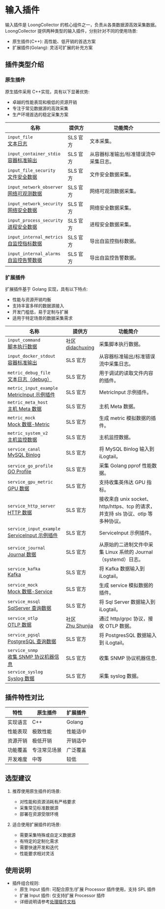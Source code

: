 # 输入插件

输入插件是 LoongCollector 的核心组件之一，负责从各类数据源高效采集数据。LoongCollector 提供两种类型的输入插件，分别针对不同的使用场景:

- 原生插件(C++): 高性能、低开销的首选方案
- 扩展插件(Golang): 灵活可扩展的补充方案

## 插件类型介绍

### 原生插件

原生插件采用 C++实现，具有以下显著优势:

- 卓越的性能表现和极低的资源开销
- 专注于常见数据源的高效采集
- 生产环境首选的稳定采集方案

| 名称                                                                           | 提供方   | 功能简介                              |
| ------------------------------------------------------------------------------ | -------- | ------------------------------------- |
| `input_file`<br>[文本日志](native/input-file.md)                               | SLS 官方 | 文本采集。                            |
| `input_container_stdio`<br> [容器标准输出](native/input-container-stdio.md)    | SLS 官方 | 从容器标准输出/标准错误流中采集日志。 |
| `input_file_security`<br>[文件安全数据](native/input-file-security.md)         | SLS 官方 | 文件安全数据采集。                    |
| `input_network_observer`<br>[网络可观测数据](native/input-network-observer.md) | SLS 官方 | 网络可观测数据采集。                  |
| `input_network_security`<br>[网络安全数据](native/input-network-security.md)   | SLS 官方 | 网络安全数据采集。                    |
| `input_process_security`<br>[进程安全数据](native/input-process-security.md)   | SLS 官方 | 进程安全数据采集。                    |
| `input_internal_metrics`<br>[自监控指标数据](native/input-internal-metrics.md) | SLS 官方 | 导出自监控指标数据。                  |
| `input_internal_alarms`<br>[自监控告警数据](native/input-internal-alarms.md)   | SLS 官方 | 导出自监控告警数据。                  |

### 扩展插件

扩展插件基于 Golang 实现，具有以下特点:

- 性能与资源开销均衡
- 支持丰富多样的数据源接入
- 开发门槛低，易于定制与扩展
- 适用于特定场景的数据采集需求

| 名称                                                                                  | 提供方                                                | 功能简介                                                                         |
| ------------------------------------------------------------------------------------- | ----------------------------------------------------- | -------------------------------------------------------------------------------- |
| `input_command`<br>[脚本执行数据](extended/input-command.md)                          | 社区<br>[didachuxing](https://github.com/didachuxing) | 采集脚本执行数据。                                                               |
| `input_docker_stdout`<br>[容器标准输出](extended/service-docker-stdout.md)            | SLS 官方                                              | 从容器标准输出/标准错误流中采集日志。                                            |
| `metric_debug_file`<br>[文本日志（debug）](extended/metric-debug-file.md)             | SLS 官方                                              | 用于调试的读取文件内容的插件。                                                   |
| `metric_input_example`<br>[MetricInput 示例插件](extended/metric-input-example.md)    | SLS 官方                                              | MetricInput 示例插件。                                                           |
| `metric_meta_host`<br>[主机 Meta 数据](extended/metric-meta-host.md)                  | SLS 官方                                              | 主机 Meta 数据。                                                                 |
| `metric_mock`<br>[Mock 数据-Metric](extended/metric-mock.md)                          | SLS 官方                                              | 生成 metric 模拟数据的插件。                                                     |
| `metric_system_v2`<br>[主机监控数据](extended/metric-system.md)                       | SLS 官方                                              | 主机监控数据。                                                                   |
| `service_canal`<br>[MySQL Binlog](extended/service-canal.md)                          | SLS 官方                                              | 将 MySQL Binlog 输入到 iLogtail。                                                |
| `service_go_profile`<br>[GO Profile](extended/service-goprofile.md)                   | SLS 官方                                              | 采集 Golang pprof 性能数据。                                                     |
| `service_gpu_metric`<br>[GPU 数据](extended/service-gpu.md)                           | SLS 官方                                              | 支持收集英伟达 GPU 指标。                                                        |
| `service_http_server`<br>[HTTP 数据](extended/service-http-server.md)                 | SLS 官方                                              | 接收来自 unix socket、http/https、tcp 的请求，并支持 sls 协议、otlp 等多种协议。 |
| `service_input_example`<br>[ServiceInput 示例插件](extended/service-input-example.md) | SLS 官方                                              | ServiceInput 示例插件。                                                          |
| `service_journal`<br>[Journal 数据](extended/service-journal.md)                      | SLS 官方                                              | 从原始的二进制文件中采集 Linux 系统的 Journal（systemd）日志。                   |
| `service_kafka`<br>[Kafka](extended/service-kafka.md)                                 | SLS 官方                                              | 将 Kafka 数据输入到 iLogtail。                                                   |
| `service_mock`<br>[Mock 数据-Service](extended/service-mock.md)                       | SLS 官方                                              | 生成 service 模拟数据的插件。                                                    |
| `service_mssql`<br>[SqlServer 查询数据](extended/service-mssql.md)                    | SLS 官方                                              | 将 Sql Server 数据输入到 iLogtail。                                              |
| `service_otlp`<br>[OTLP 数据](extended/service-otlp.md)                               | 社区<br>[Zhu Shunjia](https://github.com/shunjiazhu)  | 通过 http/grpc 协议，接收 OTLP 数据。                                            |
| `service_pgsql`<br>[PostgreSQL 查询数据](extended/service-pgsql.md)                   | SLS 官方                                              | 将 PostgresSQL 数据输入到 iLogtail。                                             |
| `service_snmp`<br>[收集 SNMP 协议机器信息](extended/service-snmp.md)                  | SLS 官方                                              | 收集 SNMP 协议机器信息.                                                          |
| `service_syslog`<br>[Syslog 数据](extended/service-syslog.md)                         | SLS 官方                                              | 采集 syslog 数据。                                                               |

## 插件特性对比

| 特性     | 原生插件     | 扩展插件 |
| -------- | ------------ | -------- |
| 实现语言 | C++          | Golang   |
| 性能表现 | 极致性能     | 性能适中 |
| 资源开销 | 极低开销     | 开销适中 |
| 功能覆盖 | 专注常见场景 | 广泛覆盖 |
| 开发难度 | 中等         | 较低     |

## 选型建议

1. 推荐使用原生插件的场景:

   - 对性能和资源消耗有严格要求
   - 采集常见标准数据源
   - 部署在资源受限环境

2. 适合使用扩展插件的场景:
   - 需要采集特殊或自定义数据源
   - 有特定的定制化需求
   - 需要快速开发和迭代
   - 性能要求相对灵活

## 使用说明

- 插件组合规则:
  - 原生 Input 插件: 可配合原生/扩展 Processor 插件使用，支持 SPL 插件
  - 扩展 Input 插件: 仅支持扩展 Processor 插件
  - 详细说明请参考[处理插件文档](../processor/processors.md)
